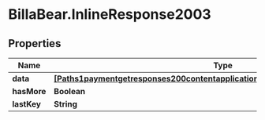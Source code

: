 # BillaBear.InlineResponse2003

## Properties
Name | Type | Description | Notes
------------ | ------------- | ------------- | -------------
**data** | [**[Paths1paymentgetresponses200contentapplication1jsonschemapropertiesdataitems]**](Paths1paymentgetresponses200contentapplication1jsonschemapropertiesdataitems.md) |  | [optional] 
**hasMore** | **Boolean** |  | [optional] 
**lastKey** | **String** |  | [optional] 
